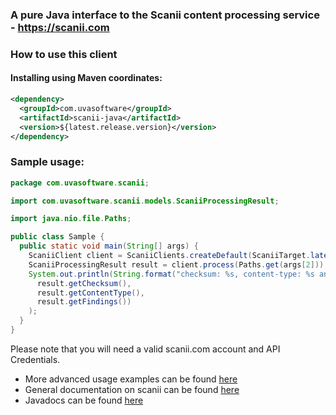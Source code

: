 ### A pure Java interface to the Scanii content processing service - https://scanii.com

### How to use this client

#### Installing using Maven coordinates:

```xml
<dependency>
  <groupId>com.uvasoftware</groupId>
  <artifactId>scanii-java</artifactId>
  <version>${latest.release.version}</version>
</dependency>
```

### Sample usage:
 
```java
package com.uvasoftware.scanii;

import com.uvasoftware.scanii.models.ScaniiProcessingResult;

import java.nio.file.Paths;

public class Sample {
  public static void main(String[] args) {
    ScaniiClient client = ScaniiClients.createDefault(ScaniiTarget.latest(), args[0], args[1]);
    ScaniiProcessingResult result = client.process(Paths.get(args[2]));
    System.out.println(String.format("checksum: %s, content-type: %s and findings: %s",
      result.getChecksum(),
      result.getContentType(),
      result.getFindings())
    );
  }
}
```

Please note that you will need a valid scanii.com account and API Credentials. 

* More advanced usage examples can be found [here](https://github.com/uvasoftware/scanii-java/blob/master/src/test/java/com/uvasoftware/scanii/ScaniiClientTest.java)
* General documentation on scanii can be found [here](http://docs.scanii.com)
* Javadocs can be found [here](https://www.javadoc.io/doc/com.uvasoftware/scanii-java/latest/index.html)
